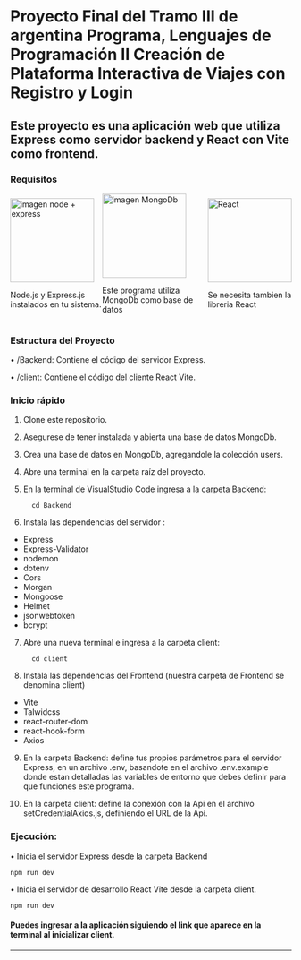 # Proyecto Final del Tramo III de argentina Programa, Lenguajes de Programación II Creación de Plataforma Interactiva de Viajes con Registro y Login

## Este proyecto es una aplicación web que utiliza Express como servidor backend y React con Vite como frontend.

### Requisitos
<div style="display: flex; justify-content: space-between; align-items: center;">
 <div><img src="https://res.cloudinary.com/practicaldev/image/fetch/s--KkScstnJ--/c_imagga_scale,f_auto,fl_progressive,h_420,q_auto,w_1000/https://dev-to-uploads.s3.amazonaws.com/uploads/articles/zojuy79lo3fn3qdt7g6p.png" alt="imagen node + express" width="150"/> <p>

Node.js y Express.js instalados en tu sistema.</p></div>
<div>
<img src="https://miro.medium.com/v2/resize:fit:512/1*doAg1_fMQKWFoub-6gwUiQ.png" alt="imagen MongoDb" width="150"/><p>Este programa utiliza MongoDb como base de datos </p></div>

<div>
<img src="https://cdn.icon-icons.com/icons2/2415/PNG/512/react_original_wordmark_logo_icon_146375.png" alt="React" width="150"/><p>Se necesita tambien la libreria React</p></div>
</div>


### Estructura del Proyecto
•	/Backend: Contiene el código del servidor Express.

•	/client: Contiene el código del cliente React Vite.


### Inicio rápido

1. Clone este repositorio.

2. Asegurese de tener instalada y abierta una base de datos MongoDb.

3. Crea una base de datos en MongoDb, agregandole la colección users. 

4. Abre una terminal en la carpeta raíz del proyecto.

5. En la terminal de VisualStudio Code ingresa a la carpeta Backend:
       
         cd Backend


6.	Instala las dependencias del servidor :
- Express
- Express-Validator
- nodemon
- dotenv
- Cors
- Morgan
- Mongoose
- Helmet
- jsonwebtoken
- bcrypt


7. Abre una nueva terminal e ingresa a la carpeta client:
      
         cd client
 

8.	Instala las dependencias del Frontend (nuestra carpeta de Frontend se denomina client)

- Vite
- Talwidcss
- react-router-dom
- react-hook-form
- Axios


9. En la carpeta Backend: define tus propios parámetros para el servidor Express, en un archivo .env, basandote en el archivo .env.example donde estan detalladas las variables de entorno que debes definir para que funciones este programa.

10. En la carpeta client: define la conexión con la Api en el archivo setCredentialAxios.js, definiendo el URL de la Api.


### Ejecución:
•	 Inicia el servidor Express desde la carpeta Backend

    npm run dev

•	Inicia el servidor de desarrollo React Vite desde la carpeta client.

    npm run dev



#### Puedes ingresar a la aplicación siguiendo el link que aparece en la terminal al inicializar client.



________________________________________
